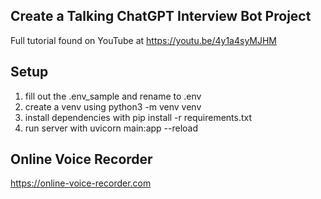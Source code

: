 ## Create a Talking ChatGPT Interview Bot Project

Full tutorial found on YouTube at https://youtu.be/4y1a4syMJHM

## Setup
1. fill out the .env_sample and rename to .env
2. create a venv using python3 -m venv venv
3. install dependencies with pip install -r requirements.txt
4. run server with uvicorn main:app --reload


## Online Voice Recorder
https://online-voice-recorder.com